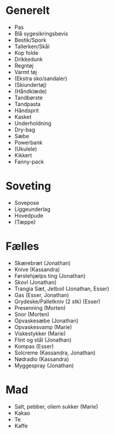 # Generelt

- Pas
- Blå sygesikringsbevis
- Bestik/Spork
- Tallerken/Skål
- Kop folde
- Drikkedunk
- Regntøj
- Varmt tøj
- (Ekstra sko/sandaler)
- (Skiundertøj)
- (Håndklæde)
- Tandbørste
- Tandpasta
- Håndsprit
- Kasket
- Underholdning
- Dry-bag
- Sæbe
- Powerbank
- (Ukulele)
- Kikkert
- Fanny-pack

# Soveting

- Sovepose
- Liggeunderlag
- Hovedpude
- (Tæppe)

# Fælles

- Skærebræt (Jonathan)
- Knive (Kassandra)
- Førstehjælps ting (Jonathan)
- Skovl (Jonathan)
- Trangia Sæt, Jetboil (Jonathan, Esser)
- Gas (Esser, Jonathan)
- Grydeske/Palletkniv (2 stk) (Esser)
- Presenning (Morten)
- Snor (Morten)
- Opvaskesæbe (Jonathan)
- Opvaskesvamp (Marie)
- Viskestykker (Marie)
- Flint og stål (Jonathan)
- Kompas (Esser)
- Solcreme (Kassandra, Jonathan)
- Nødradio (Kassandra)
- Myggespray (Jonathan)

# Mad

- Salt, pebber, oliem sukker (Marie)
- Kakao
- Te
- Kaffe
